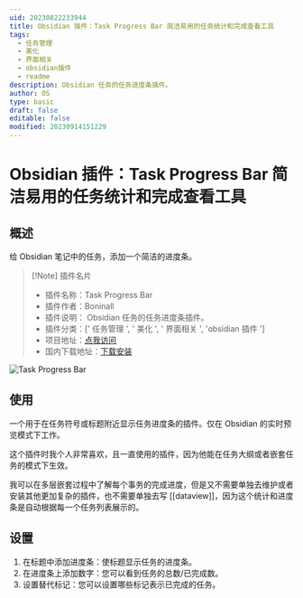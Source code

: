 ```yaml
---
uid: 20230822233944
title: Obsidian 插件：Task Progress Bar 简洁易用的任务统计和完成查看工具
tags:
  - 任务管理
  - 美化
  - 界面相关
  - obsidian插件
  - readme
description: Obsidian 任务的任务进度条插件。
author: OS
type: basic
draft: false
editable: false
modified: 20230914151229
---
```


# Obsidian 插件：Task Progress Bar 简洁易用的任务统计和完成查看工具

## 概述

 给 Obsidian 笔记中的任务，添加一个简洁的进度条。

> [!Note] 插件名片
> - 插件名称：Task Progress Bar
> - 插件作者：Boninall
> - 插件说明： Obsidian 任务的任务进度条插件。
> - 插件分类：[' 任务管理 ', ' 美化 ', ' 界面相关 ', 'obsidian 插件 ']
> - 项目地址：[点我访问](https://github.com/Quorafind/Obsidian-Task-Progress-Bar)
> - 国内下载地址：[下载安装](https://pkmer.cn/products/plugin/pluginMarket/?obsidian-task-progress-bar)

![Task Progress Bar](https://cdn.pkmer.cn/covers/obsidian-task-progress-bar.png!pkmer)

## 使用

一个用于在任务符号或标题附近显示任务进度条的插件。仅在 Obsidian 的实时预览模式下工作。

这个插件时我个人非常喜欢，且一直使用的插件，因为他能在任务大纲或者嵌套任务的模式下生效。

我可以在多层嵌套过程中了解每个事务的完成进度，但是又不需要单独去维护或者安装其他更加复杂的插件，也不需要单独去写 [[dataview]]，因为这个统计和进度条是自动根据每一个任务列表展示的。

## 设置

1. 在标题中添加进度条：使标题显示任务的进度条。
2. 在进度条上添加数字：您可以看到任务的总数/已完成数。
3. 设置替代标记：您可以设置哪些标记表示已完成的任务。
